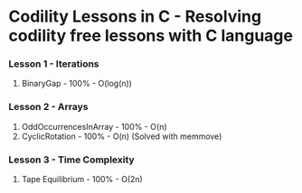 # Codility Lessons in C - Resolving codility free lessons with C language

### Lesson 1 - Iterations
1. BinaryGap - 100% - O(log(n))

### Lesson 2 - Arrays
1. OddOccurrencesInArray - 100% - O(n)
2. CyclicRotation - 100% - O(n) (Solved with memmove)

### Lesson 3 - Time Complexity
1. Tape Equilibrium - 100% - O(2n)

